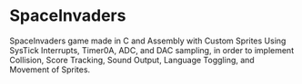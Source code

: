# SpaceInvaders
SpaceInvaders game made in C and Assembly with Custom Sprites
Using SysTick Interrupts, Timer0A, ADC, and DAC sampling,
in order to implement Collision, Score Tracking, Sound Output, Language Toggling, and Movement of Sprites.
